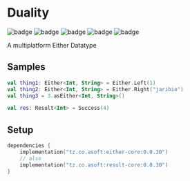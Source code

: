 # Duality

![badge][badge-maven] ![badge][badge-mpp] ![badge][badge-android] ![badge][badge-js] ![badge][badge-jvm]

A multiplatform Either Datatype

## Samples

```kotlin
val thing1: Either<Int, String> = Either.Left(1)
val thing2: Either<Int, String> = Either.Right("jaribio")
val thing3 = 3.asEither<Int, String>()

val res: Result<Int> = Success(4)
```

## Setup

```kotlin
dependencies {
    implementation("tz.co.asoft:either-core:0.0.30")
    // also
    implementation("tz.co.asoft:result-core:0.0.30")
}
```

[badge-maven]: https://img.shields.io/maven-central/v/tz.co.asoft/either-core/0.0.30?style=flat

[badge-mpp]: https://img.shields.io/badge/kotlin-multiplatform-blue?style=flat

[badge-android]: http://img.shields.io/badge/platform-android-brightgreen.svg?style=flat

[badge-js]: http://img.shields.io/badge/platform-js-yellow.svg?style=flat

[badge-jvm]: http://img.shields.io/badge/platform-jvm-orange.svg?style=flat
